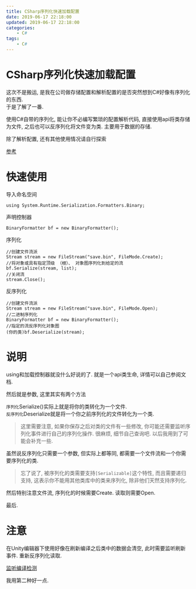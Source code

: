 ```yaml
---
title: CSharp序列化快速加载配置
date: 2019-06-17 22:18:00
updated: 2019-06-17 22:18:00
categories:
	- C#
tags: 
	- C#
---
```

# CSharp序列化快速加载配置

这次不是搬运, 是我在公司做存储配置和解析配置的是否突然想到C#好像有序列化的东西.  
于是了解了一番.  

使用C#自带的序列化, 能让你不必编写繁琐的配置解析代码, 直接使用api将类存储为文件, 之后也可以反序列化将文件变为类. 主要用于数据的存储.

除了解析配置, 还有其他使用情况请自行探索

[参考](https://www.cnblogs.com/lsy131479/p/8371858.html "参考") 


<!--more-->

# 快速使用

导入命名空间
```
using System.Runtime.Serialization.Formatters.Binary;
```
声明控制器
```
BinaryFormatter bf = new BinaryFormatter();
```
序列化
```
//创建文件流派
Stream stream = new FileStream("save.bin", FileMode.Create);
//将对象或具有指定顶级 （根）、 对象图序列化到给定的流
bf.Serialize(stream, list);
//关闭流
stream.Close();
```
反序列化
```
//创建文件流派
Stream stream = new FileStream("save.bin", FileMode.Open);
//二进制序列化
BinaryFormatter bf = new BinaryFormatter();
//指定的流反序列化对象图
(你的类)bf.Deserialize(stream);
```

# 说明

using和加载控制器就没什么好说的了. 就是一个api类生命, 详情可以自己参阅文档.

然后就是参数, 这里其实有两个方法

`序列化`Serialize()实际上就是将你的类转化为一个文件.  
`反序列化`Deserialize就是将一个你之前序列化的文件转化为一个类.

> 这里需要注意, 如果你保存之后对类的文件有一些修改, 你可能还需要监听序列化事件进行自己的序列化操作. 很麻烦, 细节自己查询吧. 以后我用到了可能会补充一些.

虽然说反序列化只需要一个参数, 但实际上都等同, 都需要一个文件流和一个你需要序列化的类.

> 忘了说了, 被序列化的类需要支持`[Serializable]`这个特性, 而且需要递归支持, 这表示你不能用其他类库中的类来序列化, 除非他们天然支持序列化.

然后特别注意文件流, 序列化的时候需要Create. 读取则需要Open.

最后.

# 注意

在Unity编辑器下使用好像在刷新编译之后类中的数据会清空, 此时需要监听刷新事件. 重新反序列化读取.

[监听编译检测](https://blog.csdn.net/rhett_yuan/article/details/79615836)

我用第二种好一点.
